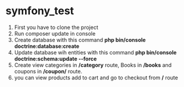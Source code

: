 # symfony_test
1. First you have to clone the project
2. Run composer update in console
3. Create database with this command <b>php bin/console doctrine:database:create</b>
4. Update database wih entities with this command <b>php bin/console doctrine:schema:update --force</b>
5. Create view categories in <b>/category</b> route, Books in <b>/books</b> and coupons in <b>/coupon/</b> route.
6. you can view products add to cart and go to checkout from <b>/</b> route
